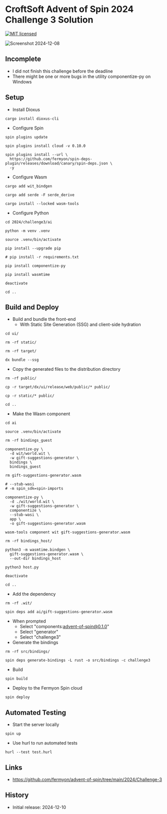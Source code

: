 # CroftSoft Advent of Spin 2024 Challenge 3 Solution

[![MIT licensed][mit-badge]][mit-url]

[mit-badge]: https://img.shields.io/badge/license-MIT-blue.svg
[mit-url]: https://github.com/david-wallace-croft/advent-of-spin/blob/main/LICENSE.txt

![Screenshot 2024-12-08](./media/screenshot-2024-12-08-a.jpg)

## Incomplete

- I did not finish this challenge before the deadline
- There might be one or more bugs in the utility componentize-py on Windows

## Setup

- Install Dioxus
```
cargo install dioxus-cli
```
- Configure Spin
```
spin plugins update

spin plugins install cloud -v 0.10.0

spin plugins install --url \
  https://github.com/fermyon/spin-deps-plugin/releases/download/canary/spin-deps.json \
  -y  
```
- Configure Wasm
```
cargo add wit_bindgen

cargo add serde -F serde_derive

cargo install --locked wasm-tools
```
- Configure Python
```
cd 2024/challenge3/ai

python -m venv .venv

source .venv/bin/activate

pip install --upgrade pip

# pip install -r requirements.txt

pip install componentize-py

pip install wasmtime

deactivate

cd ..
```

## Build and Deploy

- Build and bundle the front-end
  - With Static Site Generation (SSG) and client-side hydration 
```
cd ui/

rm -rf static/

rm -rf target/

dx bundle --ssg
```
- Copy the generated files to the distribution directory
```
rm -rf public/

cp -r target/dx/ui/release/web/public/* public/

cp -r static/* public/

cd ..
```
- Make the Wasm component
```
cd ai

source .venv/bin/activate

rm -rf bindings_guest

componentize-py \
  -d wit/world.wit \
  -w gift-suggestions-generator \
  bindings \
  bindings_guest

rm gift-suggestions-generator.wasm

# --stub-wasi
# -m spin_sdk=spin-imports

componentize-py \
  -d ./wit/world.wit \
  -w gift-suggestions-generator \
  componentize \
  --stub-wasi \
  app \
  -o gift-suggestions-generator.wasm

wasm-tools component wit gift-suggestions-generator.wasm

rm -rf bindings_host/

python3 -m wasmtime.bindgen \
  gift-suggestions-generator.wasm \
  --out-dir bindings_host

python3 host.py

deactivate

cd ..
```
- Add the dependency
```
rm -rf .wit/

spin deps add ai/gift-suggestions-generator.wasm
```
- When prompted
  - Select "components:advent-of-spin@0.1.0"
  - Select "generator"
  - Select "challenge3"
- Generate the bindings
```
rm -rf src/bindings/

spin deps generate-bindings -L rust -o src/bindings -c challenge3
```
- Build
```
spin build
```
- Deploy to the Fermyon Spin cloud
```
spin deploy
```

## Automated Testing

- Start the server locally
```
spin up
```
- Use hurl to run automated tests
```
hurl --test test.hurl
```

## Links

- https://github.com/fermyon/advent-of-spin/tree/main/2024/Challenge-3

## History

- Initial release: 2024-12-10
